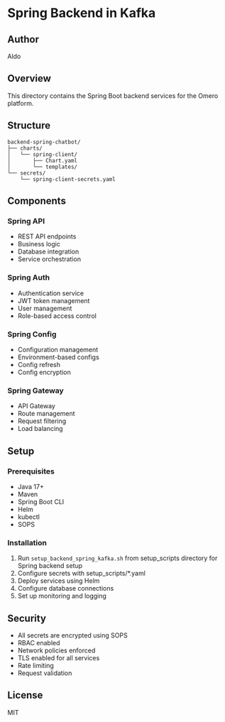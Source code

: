 # Spring Backend in Kafka

## Author
Aldo

## Overview
This directory contains the Spring Boot backend services for the Omero platform.

## Structure
```
backend-spring-chatbot/
├── charts/
│   └── spring-client/
│       ├── Chart.yaml
│       └── templates/
└── secrets/
    └── spring-client-secrets.yaml
```

## Components

### Spring API
- REST API endpoints
- Business logic
- Database integration
- Service orchestration

### Spring Auth
- Authentication service
- JWT token management
- User management
- Role-based access control

### Spring Config
- Configuration management
- Environment-based configs
- Config refresh
- Config encryption

### Spring Gateway
- API Gateway
- Route management
- Request filtering
- Load balancing

## Setup

### Prerequisites
- Java 17+
- Maven
- Spring Boot CLI
- Helm
- kubectl
- SOPS

### Installation
1. Run `setup_backend_spring_kafka.sh` from setup_scripts directory for Spring backend setup
2. Configure secrets with setup_scripts/*.yaml
3. Deploy services using Helm
4. Configure database connections
5. Set up monitoring and logging

## Security

- All secrets are encrypted using SOPS
- RBAC enabled
- Network policies enforced
- TLS enabled for all services
- Rate limiting
- Request validation

## License

MIT
